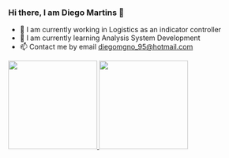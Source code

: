 ### Hi there, I am Diego Martins 👋


- 🔭 I am currently working in Logistics as an indicator controller
- 🌱 I am currently learning Analysis System Development
- 📫 Contact me by email diegomgno_95@hotmail.com 

<div>
<a href="https://github.com/DiegoMartins123">
<img height="180em" src="https://github-readme-stats.vercel.app/api?username=DiegoMartins123&show_icons=true&theme=darck&include-all-commits=true&cout-private=true"/>
<img height="180em" src="https://github-readme-stats.vercel.app/api/top-langs/?username=DiegoMartins123&layout=compact&langs_count=16&theme=darck"/>
</div>
